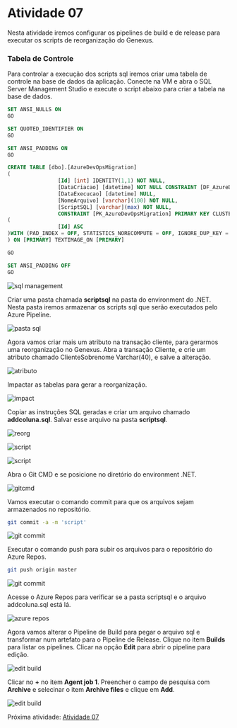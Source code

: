 # Atividade 07

Nesta atividade iremos configurar os pipelines de build e de release para executar os scripts de reorganização do Genexus.

### Tabela de Controle

Para controlar a execução dos scripts sql iremos criar uma tabela de controle na base de dados da aplicação. Conecte na VM e abra o SQL Server Management Studio e execute o script abaixo para criar a tabela na base de dados.

```sql 
SET ANSI_NULLS ON
GO

SET QUOTED_IDENTIFIER ON
GO

SET ANSI_PADDING ON
GO

CREATE TABLE [dbo].[AzureDevOpsMigration]
(
                [Id] [int] IDENTITY(1,1) NOT NULL,
                [DataCriacao] [datetime] NOT NULL CONSTRAINT [DF_AzureDevOpsMigration_DataCriacao]  DEFAULT (getdate()),
                [DataExecucao] [datetime] NULL,
                [NomeArquivo] [varchar](100) NOT NULL,
                [ScriptSQL] [varchar](max) NOT NULL,
                CONSTRAINT [PK_AzureDevOpsMigration] PRIMARY KEY CLUSTERED 
(
                [Id] ASC
)WITH (PAD_INDEX = OFF, STATISTICS_NORECOMPUTE = OFF, IGNORE_DUP_KEY = OFF, ALLOW_ROW_LOCKS = ON, ALLOW_PAGE_LOCKS = ON) ON [PRIMARY]
) ON [PRIMARY] TEXTIMAGE_ON [PRIMARY]

GO

SET ANSI_PADDING OFF
GO

```

![sql management](../imagens/sqlscript1.png)

Criar uma pasta chamada **scriptsql** na pasta do environment do .NET. Nesta pasta iremos armazenar os scripts sql que serão executados pelo Azure Pipeline.

![pasta sql](../imagens/sqlscript2.png)

Agora vamos criar mais um atributo na transação cliente, para gerarmos uma reorganização no Genexus. Abra a transação Cliente, e crie um atributo chamado ClienteSobrenome Varchar(40), e salve a alteração.

![atributo](../imagens/sqlscript3.png)

Impactar as tabelas para gerar a reorganização.

![impact](../imagens/sqlscript4.png)

Copiar as instruções SQL geradas e criar um arquivo chamado **addcoluna.sql**. Salvar esse arquivo na pasta **scriptsql**.

![reorg](../imagens/sqlscript5.png)

![script](../imagens/sqlscript6.png)

![script](../imagens/sqlscript7.png)

Abra o Git CMD e se posicione no diretório do environment .NET.

![gitcmd](../imagens/sqlscript8.png)

Vamos executar o comando commit para que os arquivos sejam armazenados no repositório.

```bash
git commit -a -m 'script'
```

![git commit](../imagens/sqlscript9.png)

Executar o comando push para subir os arquivos para o repositório do Azure Repos.

```bash
git push origin master
```

![git commit](../imagens/sqlscript10.png)

Acesse o Azure Repos para verificar se a pasta scriptsql e o arquivo addcoluna.sql está lá.

![azure repos](../imagens/sqlscript11.png)

Agora vamos alterar o Pipeline de Build para pegar o arquivo sql e transformar num artefato para o Pipeline de Release.
Clique no item **Builds** para listar os pipelines. Clicar na opção **Edit** para abrir o pipeline para edição.

![edit build](../imagens/sqlscript12.png)

Clicar no **+** no item **Agent job 1**. Preencher o campo de pesquisa com **Archive** e selecinar o item **Archive files** e clique em **Add**.

![edit build](../imagens/sqlscript13.png)

Próxima atividade: [Atividade 07](atividades/07-atividade.md)



